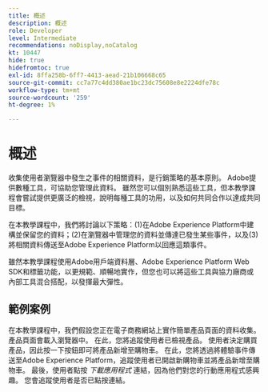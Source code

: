 ```yaml
---
title: 概述
description: 概述
role: Developer
level: Intermediate
recommendations: noDisplay,noCatalog
kt: 10447
hide: true
hidefromtoc: true
exl-id: 8ffa258b-6ff7-4413-aead-21b106668c65
source-git-commit: cc7a77c4dd380ae1bc23dc75608e8e2224dfe78c
workflow-type: tm+mt
source-wordcount: '259'
ht-degree: 1%

---
```


# 概述

收集使用者瀏覽器中發生之事件的相關資料，是行銷策略的基本原則。 Adobe提供數種工具，可協助您管理此資料。 雖然您可以個別熟悉這些工具，但本教學課程會嘗試提供更廣泛的檢視，說明每種工具的功用，以及如何共同合作以達成共同目標。

在本教學課程中，我們將討論以下策略：(1)在Adobe Experience Platform中建構並保留您的資料；(2)在瀏覽器中管理您的資料並傳達已發生某些事件，以及(3)將相關資料傳送至Adobe Experience Platform以回應這類事件。

雖然本教學課程使用Adobe用戶端資料層、Adobe Experience Platform Web SDK和標籤功能，以更規範、順暢地實作，但您也可以將這些工具與協力廠商或內部工具混合搭配，以發揮最大彈性。

## 範例案例

在本教學課程中，我們假設您正在電子商務網站上實作簡單產品頁面的資料收集。 產品頁面會載入瀏覽器中。 在此，您將追蹤使用者已檢視產品。 使用者決定購買產品，因此按一下按鈕即可將產品新增至購物車。 在此，您將透過將體驗事件傳送至Adobe Experience Platform，追蹤使用者已開啟新購物車並將產品新增至購物車。 最後，使用者點按 _下載應用程式_ 連結，因為他們對您的行動應用程式感興趣。 您會追蹤使用者是否已點按連結。
